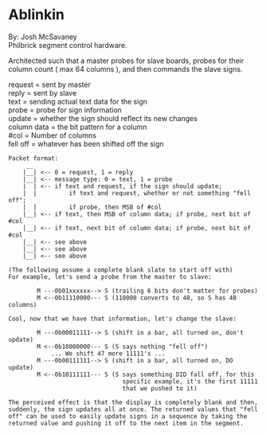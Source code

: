 Ablinkin
========
By: Josh McSavaney                                                                                                                                                                                                        
Philbrick segment control hardware.
 
Architected such that a master probes for slave boards, probes for their 
column count ( max 64 columns ), and then commands the slave signs.
 
request = sent by master  
reply = sent by slave  
text = sending actual text data for the sign  
probe = probe for sign information  
update = whether the sign should reflect its new changes  
column data = the bit pattern for a column  
\#col = Number of columns  
fell off = whatever has been shifted off the sign  
 
``` 
Packet format:
     __
    |__| <-- 0 = request, 1 = reply  
    |__| <-- message type: 0 = text, 1 = probe  
    |  | <-- if text and request, if the sign should update;  
    |  |         if text and request, whether or not something "fell off";  
    |  |         if probe, then MSB of #col  
    |__| <-- if text, then MSB of column data; if probe, next bit of #col  
    |__| <-- if text, next bit of column data; if probe, next bit of #col  
    |__| <-- see above  
    |__| <-- see above  
    |__| <-- see above  
```        
    (The following assume a complete blank slate to start off with)
    For example, let's send a probe from the master to slave:
```
        M ---0b01xxxxxx--> S (trailing 6 bits don't matter for probes)
        M <--0b11110000--- S (110000 converts to 48, so S has 48 columns)
```
    Cool, now that we have that information, let's change the slave:
```
        M ---0b00011111--> S (shift in a bar, all turned on, don't update)
        M <--0b10000000--- S (S says nothing "fell off")
            ... We shift 47 more 11111's ...
        M ---0b00111111--> S (shift in a bar, all turned on, DO update)  
        M <--0b10111111--- S (S says something DID fall off, for this  
                                specific example, it's the first 11111  
                                that we pushed to it)
```
    The perceived effect is that the display is completely blank and then,
    suddenly, the sign updates all at once. The returned values that "fell
    off" can be used to easily update signs in a sequence by taking the
    returned value and pushing it off to the next item in the segment.
